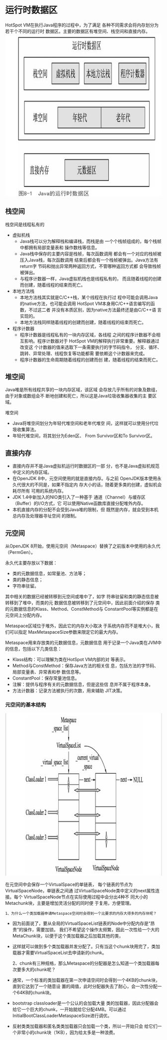 # 运行时数据区
HotSpot VM在执行Java程序的过程中，为了满足
各种不同需求会将内存划分为若干个不同的运行时
数据区。主要的数据区有堆空间、栈空间和直接内存。
![JVM-运行时数据区.png](../../images/JVM-%E8%BF%90%E8%A1%8C%E6%97%B6%E6%95%B0%E6%8D%AE%E5%8C%BA/JVM-%E8%BF%90%E8%A1%8C%E6%97%B6%E6%95%B0%E6%8D%AE%E5%8C%BA.png)

## 栈空间
栈空间是线程私有的
 - 虚拟机栈
   - Java栈可以分为解释栈和编译栈，而栈是由
     一个个栈帧组成的，每个栈帧中都拥有局部变量表和
     操作数栈等信息。 
   - Java栈中保存的主要内容是栈帧，每次函数调用
     都会有一个对应的栈帧被压入Java栈，每次函数调用
     结束后都会有一个栈帧被弹出。Java方法有return字
     节码和抛出异常两种返回方式，不管哪种返回方式都
     会导致栈帧被弹出。
   - 与程序计数器一样，Java虚拟机栈也是线程私有的，
     而且随着线程的创建而创建，随着线程的结束而死亡。
 - 本地方法栈
   - 本地方法栈其实就是C/C++栈，某个线程在执行过
     程中可能会调用Java的native方法，也可能会调用
     HotSpot VM本身用C/C++语言编写的函数，不过这二者
     并没有本质区别，因为native方法最终还是由C/C++语
     言实现的。
   - 本地方法栈同样随着线程的创建而创建，随着线程的结束而死亡。 
 - 程序计数器
   - 程序计数器是线程私有的一块内存区域，各线程
     之间的程序计数器不会相互影响。程序计数器对于
     HotSpot VM的解释执行非常重要。解释器通过改变这
     个计数器的值来选取下一条需要执行的字节码指令，
     分支、循环、跳转、异常处理、线程恢复等功能都需
     要依赖这个计数器来完成。
   - 程序计数器的生命周期随着线程的创建而创
     建，随着线程的结束而死亡。

## 堆空间
Java堆是所有线程共享的一块内存区域，该区域
会存放几乎所有的对象及数组，由于对象或数组会不
断地创建和死亡，所以这是Java垃圾收集器收集的主
要区域。

堆空间
 - Java将堆空间划分为年轻代堆空间和老年代堆空
   间，这样就可以使用分代垃圾收集算法。
 - 年轻代堆空间，将其划分为Eden区、
   From Survivor区和To Survivor区。

## 直接内存
 - 直接内存并不是Java虚拟机运行时数据区的一部
分，也不是Java虚拟机规范中定义的内存区域。
 - 在OpenJDK 8中，元空间使用的就是直接内存。与之前
   OpenJDK版本使用永久代很大的不同是，如果不指定内
   存大小的话，随着更多类的创建，虚拟机会耗尽所有
   可用的系统内存。
 - JDK 1.4中新加入的NIO类引入了一种基于
   通道（Channel）与缓存区（Buffer）的I/O方式，它
   可以使用Native函数库直接分配堆外内存。
 - 本机直接内存的分配不会受到Java堆的限制，但
   既然是内存，就会受到本机总内存及处理器寻址空间
   的限制。

## 元空间
从OpenJDK 8开始，使用元空间（Metaspace）替换了之前版本中使用的永久代（PermGen）。

永久代主要存放以下数据：
 - 类的元数据信息，如常量池、方法等；
 - 类的静态信息；
 - 字符串驻留。

其中相关的数据已经被转移到元空间或堆中了，如字
符串驻留和类的静态信息被转移到了堆中，而类的元
数据信息被转移到了元空间中，因此前面介绍的保存
类的元数据信息的Klass、Method、ConstMethod与
ConstantPool等实例都是在元空间上分配内存。

Metaspace区域位于堆外，因此它的内存大小取决
于系统内存而不是堆大小，我们可以指定
MaxMetaspaceSize参数来限定它的最大内存。

Metaspace用来存放类的元数据信息，元数据信息
用于记录一个Java类在JVM中的信息，包括以下几类信息：
 - Klass结构：可以理解为类在HotSpot VM内部的对
等表示。
 - Method与ConstMethod：保存Java方法的相关信
息，包括方法的字节码、局部变量表、异常表和参
数信息等。
- ConstantPool：保存常量池信息。
- 注解：提供与程序有关的元数据信息，但是这些信
息并不属于程序本身。
- 方法计数器：记录方法被执行的次数，用来辅助
JIT决策。

### 元空间的基本结构
![元空间的基本结构.png](../../images/JVM-%E8%BF%90%E8%A1%8C%E6%97%B6%E6%95%B0%E6%8D%AE%E5%8C%BA/%E5%85%83%E7%A9%BA%E9%97%B4%E7%9A%84%E5%9F%BA%E6%9C%AC%E7%BB%93%E6%9E%84.png)

在元空间中会保存一个VirtualSpace的单链表，
每个链表的节点为VirtualSpaceNode，单链表之间通
过VirtualSpaceNode类中定义的next属性连接。每个
VirtualSpaceNode节点在实际使用过程中会分出4种不
同大小的Metachunk块，主要是增加灵活分配的同时便
于复用，方便管理。

    1、为什么一个类加载器申请Metaspace空间时会得到一个比要求的内存大得多的内存块呢？
 - 因为前面说了，要从全局的VirtualSpaceList链表的Node中分配内存是“昂贵”的操作，需要加锁。
    我们不希望这个操作太频繁，因此一次性给一个大的MetaChunk块，以便于这个类加载器之后加载其他的类，
 - 这样就可以做到多个类加载器并发分配了。只有当这个chunk块用完了，类加载器才需要VirtualSpaceList去申请新的chunk。


    2、chunk有三种规格，那么Metaspace的分配器是怎么知道一个类加载器每次要多大的chunk呢？
 - 通常，一个标准的类加载器在第一次申请空间时会得到一个4KB的chunk块，直到它达到了一个随意设
    置的阈值，此时分配器失去了耐心，会一次性分配一个64KB的chunk块。
 - bootstrap classloader是一个公认的会加载大量
    类的加载器，因此分配器会给它一个巨大的chunk，一开始就给它分配4MB。可以通过
    InitialBootClassLoaderMetaspaceSize进行调优。
 - 反射类类加载器和匿名类类加载器只会加载一个类，所以一开始只会
    给它们一个非常小的chunk块（1KB），因为给太多是一种浪费。